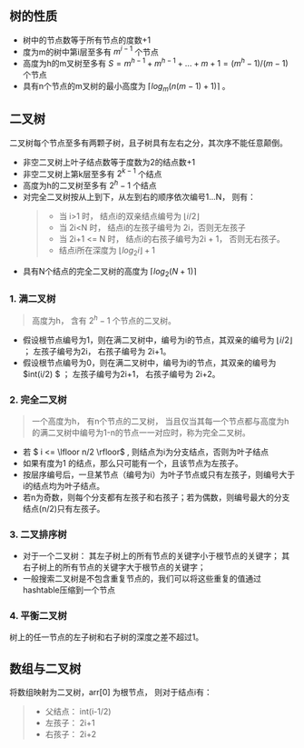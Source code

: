 
## 树的性质

- 树中的节点数等于所有节点的度数+1
- 度为m的树中第i层至多有 $m^{i-1}$ 个节点
- 高度为h的m叉树至多有 $S = m^{h-1} + m^{h-1} + ... + m + 1 = (m^h - 1) / (m-1)$ 个节点
- 具有n个节点的m叉树的最小高度为 $\lceil log_m(n(m-1)+1) \rceil$ 。


## 二叉树

二叉树每个节点至多有两颗子树，且子树具有左右之分，其次序不能任意颠倒。

- 非空二叉树上叶子结点数等于度数为2的结点数+1
- 非空二叉树上第k层至多有 $2^{k-1}$ 个结点
- 高度为h的二叉树至多有 $2^h-1$ 个结点
- 对完全二叉树按从上到下，从左到右的顺序依次编号1...N， 则有：
  > - 当 i>1 时， 结点i的双亲结点编号为 $\lfloor i/2 \rfloor$
  > - 当 2i<N 时， 结点i的左孩子编号为 2i，否则无左孩子
  > - 当 2i+1 <= N 时， 结点i的右孩子编号为2i + 1， 否则无右孩子。
  > - 结点i所在深度为 $\lfloor log_2i \rfloor + 1$
- 具有N个结点的完全二叉树的高度为 $\lceil log_2(N+1) \rceil$

### 1. 满二叉树

> 高度为h， 含有 $2^h-1$ 个节点的二叉树。 

- 假设根节点编号为1，则在满二叉树中，编号为i的节点，其双亲的编号为 $\lfloor i/2 \rfloor$ ； 左孩子编号为2i， 右孩子编号为 2i+1。
- 假设根节点编号为0，则在满二叉树中，编号为i的节点，其双亲的编号为 $int(i/2) $ ； 左孩子编号为2i+1， 右孩子编号为 2i+2。

### 2. 完全二叉树

> 一个高度为h， 有n个节点的二叉树， 当且仅当其每一个节点都与高度为h的满二叉树中编号为1-n的节点一一对应时，称为完全二叉树。

- 若 $ i <= \lfloor n/2 \rfloor$ , 则结点为i为分支结点，否则为叶子结点
- 如果有度为1 的结点，那么只可能有一个，且该节点为左孩子。
- 按层序编号后，一旦某节点（编号为i）为叶子节点或只有左孩子，则编号大于i的结点均为叶子结点。
- 若n为奇数，则每个分支都有左孩子和右孩子；若为偶数，则编号最大的分支结点(n/2)只有左孩子。

### 3. 二叉排序树

- 对于一个二叉树： 其左子树上的所有节点的关键字小于根节点的关键字； 其右子树上的所有节点的关键字大于根节点的关键字；
- 一般搜索二叉树是不包含重复节点的，我们可以将这些重复的值通过hashtable压缩到一个节点


### 4. 平衡二叉树

树上的任一节点的左子树和右子树的深度之差不超过1。


## 数组与二叉树

将数组映射为二叉树，arr[0] 为根节点， 则对于结点i有：
> - 父结点： int(i-1/2)
> - 左孩子： 2i+1
> - 右孩子： 2i+2 



